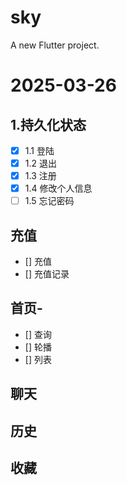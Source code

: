# sky

A new Flutter project.

# 2025-03-26
## 1.持久化状态
- [x] 1.1 登陆
- [x] 1.2 退出
- [x] 1.3 注册
- [x] 1.4 修改个人信息
- [ ] 1.5 忘记密码

## 充值
- [] 充值 
- [] 充值记录

## 首页-
- [] 查询
- [] 轮播
- [] 列表
## 聊天

## 历史

## 收藏